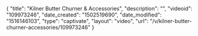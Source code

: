 {
    "title": "Kilner Butter Churner &amp; Accessories",
    "description": "",
    "videoid": "109973246",
    "date_created": "1502519690",
    "date_modified": "1516146103",
    "type": "captivate",
    "layout": "video",
    "url": "\/v\/kilner-butter-churner-accessories\/109973246"
}
